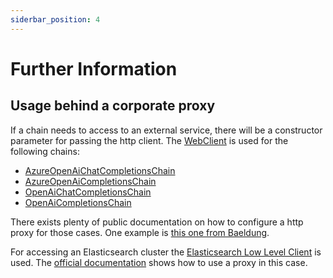 ```yaml
---
siderbar_position: 4
---
```


# Further Information

## Usage behind a corporate proxy
If a chain needs to access to an external service, there will be a constructor parameter for passing the http client.
The [WebClient](https://docs.spring.io/spring-framework/reference/web/webflux-webclient.html) is used for the following chains:
* [AzureOpenAiChatCompletionsChain](https://github.com/cupybara/java-langchains/tree/master/src/main/java/io/github/cupybara/javalangchains/chains/llm/azure/chat/AzureOpenAiChatCompletionsChain.java)
* [AzureOpenAiCompletionsChain](https://github.com/cupybara/java-langchains/tree/master/src/main/java/io/github/cupybara/javalangchains/chains/llm/azure/completions/AzureOpenAiCompletionsChain.java)
* [OpenAiChatCompletionsChain](https://github.com/cupybara/java-langchains/tree/master/src/main/java/io/github/cupybara/javalangchains/chains/llm/openai/chat/OpenAiChatCompletionsChain.java)
* [OpenAiCompletionsChain](https://github.com/cupybara/java-langchains/tree/master/src/main/java/io/github/cupybara/javalangchains/chains/llm/openai/completions/OpenAiCompletionsChain.java)

There exists plenty of public documentation on how to configure a http proxy for those cases.
One example is [this one from Baeldung](https://www.baeldung.com/spring-webflux-timeout).

For accessing an Elasticsearch cluster the [Elasticsearch Low Level Client](https://www.elastic.co/guide/en/elasticsearch/client/java-api-client/current/java-rest-low.html) is used.
The [official documentation](https://www.elastic.co/guide/en/elasticsearch/client/java-api-client/8.8/java-rest-low-usage-initialization.html) shows how to use a proxy in this case.